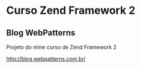 Curso Zend Framework 2
=======================

Blog WebPatterns
------------
Projeto do mine curso de Zend Framework 2

http://blog.webpatterns.com.br/

